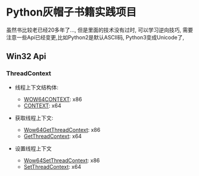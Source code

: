 # Python灰帽子书籍实践项目

虽然书比较老已经20多年了..., 但是里面的技术没有过时, 可以学习逆向技巧,
需要注意一些Api已经变更,比如Python2是默认ASCII码, Python3变成Unicode了,

## Win32 Api
### ThreadContext

* 线程上下文结构体:
  * [WOW64CONTEXT](https://learn.microsoft.com/en-us/windows/win32/api/winnt/ns-winnt-wow64_context): x86
  * [CONTEXT](https://learn.microsoft.com/en-us/windows/win32/api/winnt/ns-winnt-context): x64

* 获取线程上下文:
  * [Wow64GetThreadContext](https://github.com/MicrosoftDocs/sdk-api/blob/docs/sdk-api-src/content/winbase/nf-winbase-wow64getthreadcontext.md): x86
  * [GetThreadContext](https://learn.microsoft.com/en-us/windows/win32/api/processthreadsapi/nf-processthreadsapi-getthreadcontext): x64

* 设置线程上下文
  * [Wow64SetThreadContext](https://learn.microsoft.com/en-us/windows/win32/api/wow64apiset/nf-wow64apiset-wow64setthreadcontext): x86
  * [SetThreadContext](https://learn.microsoft.com/en-us/windows/win32/api/processthreadsapi/nf-processthreadsapi-setthreadcontext): x64